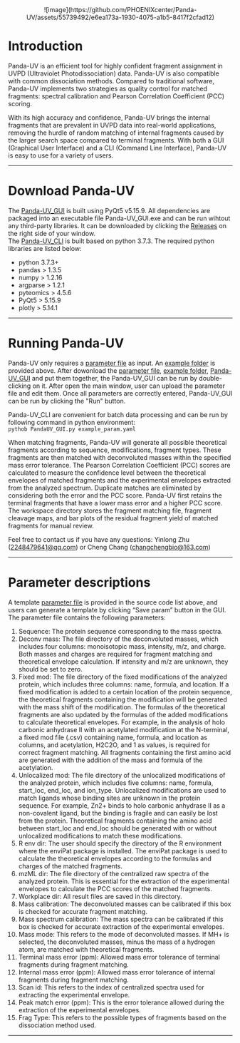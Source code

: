 <div align=center>
![image](https://github.com/PHOENIXcenter/Panda-UV/assets/55739492/e6ea173a-1930-4075-a1b5-8417f2cfad12)
</div>

# Introduction  
Panda-UV is an efficient tool for highly confident fragment assignment in UVPD (Ultraviolet Photodissociation) data. Panda-UV is also compatible with common dissociation methods. Compared to traditional software, Panda-UV implements two strategies as quality control for matched fragments: spectral calibration and Pearson Correlation Coefficient (PCC) scoring.   

With its high accuracy and confidence, Panda-UV brings the internal fragments that are prevalent in UVPD data into real-world applications, removing the hurdle of random matching of internal fragments caused by the larger search space compared to terminal fragments. With both a GUI (Graphical User Interface) and a CLI (Command Line Interface), Panda-UV is easy to use for a variety of users.  
<hr /> 

# Download Panda-UV  
The [Panda-UV_GUI](https://github.com/PHOENIXcenter/Panda-UV/releases/tag/v1.0.0) is built using PyQt5 v5.15.9. All dependencies are packaged into an executable file Panda-UV_GUI.exe and can be run wihtout any third-party libraries. It can be downloaded by clicking the [Releases](https://github.com/PHOENIXcenter/Panda-UV/releases/tag/v1.0.0) on the right side of your window.  
The [Panda-UV_CLI](https://github.com/PHOENIXcenter/Panda-UV/blob/main/PandaUV_GUI.py) is built based on python 3.7.3. The required python libraries are listed below: 
* python 3.7.3+  
* pandas > 1.3.5  
* numpy > 1.2.16  
* argparse > 1.2.1  
* pyteomics > 4.5.6  
* PyQt5 > 5.15.9  
* plotly > 5.14.1  
<hr /> 

# Running Panda-UV  
Panda-UV only requires a [parameter file](https://github.com/PHOENIXcenter/Panda-UV/blob/main/example_param.yaml) as input. An [example folder](https://github.com/PHOENIXcenter/Panda-UV/tree/main/examples/20200110_ubiquitin_193nm_1_2mj_monomer_Z6_1428_1) is provided above. After dowonload the [parameter file](https://github.com/PHOENIXcenter/Panda-UV/blob/main/example_param.yaml), [example folder](https://github.com/PHOENIXcenter/Panda-UV/tree/main/examples/20200110_ubiquitin_193nm_1_2mj_monomer_Z6_1428_1), [Panda-UV_GUI](https://github.com/PHOENIXcenter/Panda-UV/releases/tag/v1.0.0) and put them together, the Panda-UV_GUI can be run by double-clicking on it. After open the main window, user can upload the parameter file and edit them. Once all parameters are correctly entered, Panda-UV_GUI can be run by clicking the  "Run" button.  


Panda-UV_CLI are convenient for batch data processing and can be run by following command in python environment:  
`pythob PandaUV_GUI.py example_param.yaml`  


When matching fragments, Panda-UV will generate all possible theoretical fragments according to sequence, modifications, fragment types. These fragments are then matched with deconvoluted masses within the specified mass error tolerance. The Pearson Correlation Coefficient (PCC) scores are calculated to measure the confidence level between the theoretical envelopes of matched fragments and the experimental envelopes extracted from the analyzed spectrum. Duplicate matches are eliminated by considering both the error and the PCC score. Panda-UV first retains the terminal fragments that have a lower mass error and a higher PCC score. The workspace directory stores the fragment matching file, fragment cleavage maps, and bar plots of the residual fragment yield of matched fragments for manual review.  


Feel free to contact us if you have any questions: Yinlong Zhu (2248479641@qq.com) or Cheng Chang (changchengbio@163.com)
<hr />   

# Parameter descriptions  
A template [parameter file](https://github.com/PHOENIXcenter/Panda-UV/blob/main/example_param.yaml) is provided in the source code list above, and users can generate a template by clicking “Save param” button in the GUI. The parameter file contains the following parameters:  
1.	Sequence: The protein sequence corresponding to the mass spectra.  
2.	Deconv mass: The file directory of the deconvoluted masses, which includes four columns: monoisotopic mass, intensity, m/z, and charge. Both masses and charges are required for fragment matching and theoretical   envelope calculation. If intensity and m/z are unknown, they should be set to zero.  
3.	Fixed mod: The file directory of the fixed modifications of the analyzed protein, which includes three columns: name, formula, and location. If a fixed modification is added to a certain location of the protein sequence, the theoretical fragments containing the modification will be generated with the mass shift of the modification. The formulas of the theoretical fragments are also updated by the formulas of the added modifications to calculate theoretical envelopes. For example, in the analysis of holo carbonic anhydrase II with an acetylated modification at the N-terminal, a fixed mod file (.csv) containing name, formula, and location as columns, and acetylation, H2C2O, and 1 as values, is required for correct fragment matching. All fragments containing the first amino acid are generated with the addition of the mass and formula of the acetylation.  
4.	Unlocalized mod: The file directory of the unlocalized modifications of the analyzed protein, which includes five columns: name, formula, start_loc, end_loc, and ion_type. Unlocalized modifications are used to match ligands whose binding sites are unknown in the protein sequence. For example, Zn2+ binds to holo carbonic anhydrase II as a non-covalent ligand, but the binding is fragile and can easily be lost from the protein. Theoretical fragments containing the amino acid between start_loc and end_loc should be generated with or without unlocalized modifications to match these modifications.  
5.	R env dir: The user should specify the directory of the R environment where the enviPat package is installed. The enviPat package is used to calculate the theoretical envelopes according to the formulas and charges of the matched fragments.  
6.	mzML dir: The file directory of the centralized raw spectra of the analyzed protein. This is essential for the extraction of the experimental envelopes to calculate the PCC scores of the matched fragments.  
7.	Workplace dir: All result files are saved in this directory.  
8.	Mass calibration: The deconvoluted masses can be calibrated if this box is checked for accurate fragment matching.  
9.	Mass spectrum calibration: The mass spectra can be calibrated if this box is checked for accurate extraction of the experimental envelopes.  
10.	Mass mode: This refers to the mode of deconvoluted masses. If MH+ is selected, the deconvoluted masses, minus the mass of a hydrogen atom, are matched with theoretical fragments.  
11.	Terminal mass error (ppm): Allowed mass error tolerance of terminal fragments during fragment matching.  
12.	Internal mass error (ppm): Allowed mass error tolerance of internal fragments during fragment matching.  
13.	Scan id: This refers to the index of centralized spectra used for extracting the experimental envelope.  
14.	Peak match error (ppm): This is the error tolerance allowed during the extraction of the experimental envelopes.  
15.	Frag Type: This refers to the possible types of fragments based on the dissociation method used.  
<hr /> 

